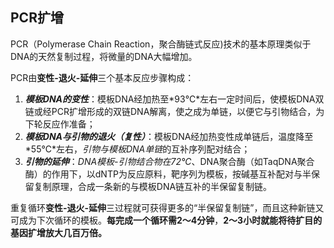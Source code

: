 ## PCR扩增 ##

PCR（Polymerase Chain Reaction，聚合酶链式反应)技术的基本原理类似于DNA的天然复制过程，将微量的DNA大幅增加。

PCR由**变性-退火-延伸**三个基本反应步骤构成：

1. ***模板DNA的变性***：模板DNA经加热至*93℃*左右一定时间后，使模板DNA双链或经PCR扩增形成的双链DNA解离，使之成为单链，以便它与引物结合，为下轮反应作准备；
2. ***模板DNA与引物的退火（复性）***：模板DNA经加热变性成单链后，温度降至*55℃*左右，*引物与模板DNA单链*的互补序列配对结合；
3. ***引物的延伸***：*DNA模板-引物结合物在72℃*、DNA聚合酶（如TaqDNA聚合酶）的作用下，以dNTP为反应原料，靶序列为模板，按碱基互补配对与半保留复制原理，合成一条新的与模板DNA链互补的半保留复制链。

重复循环**变性-退火-延伸**三过程就可获得更多的“半保留复制链”，而且这种新链又可成为下次循环的模板。**每完成一个循环需2～4分钟**，**2～3小时就能将待扩目的基因扩增放大几百万倍。**

